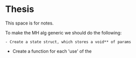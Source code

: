 # Thesis
This space is for notes.

To make the MH alg generic we should do the following:

    - Create a state struct, which stores a void** of params

- Create a function for each 'use' of the 
    

 

